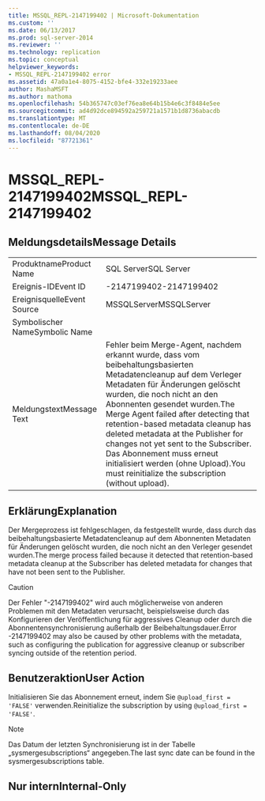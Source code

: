 ```yaml
---
title: MSSQL_REPL-2147199402 | Microsoft-Dokumentation
ms.custom: ''
ms.date: 06/13/2017
ms.prod: sql-server-2014
ms.reviewer: ''
ms.technology: replication
ms.topic: conceptual
helpviewer_keywords:
- MSSQL_REPL-2147199402 error
ms.assetid: 47a0a1e4-8075-4152-bfe4-332e19233aee
author: MashaMSFT
ms.author: mathoma
ms.openlocfilehash: 54b365747c03ef76ea8e64b15b4e6c3f8484e5ee
ms.sourcegitcommit: ad4d92dce894592a259721a1571b1d8736abacdb
ms.translationtype: MT
ms.contentlocale: de-DE
ms.lasthandoff: 08/04/2020
ms.locfileid: "87721361"
---
```

# <a name="mssql_repl-2147199402"></a><span data-ttu-id="feaa2-102">MSSQL_REPL-2147199402</span><span class="sxs-lookup"><span data-stu-id="feaa2-102">MSSQL_REPL-2147199402</span></span>
    
## <a name="message-details"></a><span data-ttu-id="feaa2-103">Meldungsdetails</span><span class="sxs-lookup"><span data-stu-id="feaa2-103">Message Details</span></span>  
  
|||  
|-|-|  
|<span data-ttu-id="feaa2-104">Produktname</span><span class="sxs-lookup"><span data-stu-id="feaa2-104">Product Name</span></span>|<span data-ttu-id="feaa2-105">SQL Server</span><span class="sxs-lookup"><span data-stu-id="feaa2-105">SQL Server</span></span>|  
|<span data-ttu-id="feaa2-106">Ereignis-ID</span><span class="sxs-lookup"><span data-stu-id="feaa2-106">Event ID</span></span>|<span data-ttu-id="feaa2-107">-2147199402</span><span class="sxs-lookup"><span data-stu-id="feaa2-107">-2147199402</span></span>|  
|<span data-ttu-id="feaa2-108">Ereignisquelle</span><span class="sxs-lookup"><span data-stu-id="feaa2-108">Event Source</span></span>|<span data-ttu-id="feaa2-109">MSSQLServer</span><span class="sxs-lookup"><span data-stu-id="feaa2-109">MSSQLServer</span></span>|  
|<span data-ttu-id="feaa2-110">Symbolischer Name</span><span class="sxs-lookup"><span data-stu-id="feaa2-110">Symbolic Name</span></span>||  
|<span data-ttu-id="feaa2-111">Meldungstext</span><span class="sxs-lookup"><span data-stu-id="feaa2-111">Message Text</span></span>|<span data-ttu-id="feaa2-112">Fehler beim Merge-Agent, nachdem erkannt wurde, dass vom beibehaltungsbasierten Metadatencleanup auf dem Verleger Metadaten für Änderungen gelöscht wurden, die noch nicht an den Abonnenten gesendet wurden.</span><span class="sxs-lookup"><span data-stu-id="feaa2-112">The Merge Agent failed after detecting that retention-based metadata cleanup has deleted metadata at the Publisher for changes not yet sent to the Subscriber.</span></span> <span data-ttu-id="feaa2-113">Das Abonnement muss erneut initialisiert werden (ohne Upload).</span><span class="sxs-lookup"><span data-stu-id="feaa2-113">You must reinitialize the subscription (without upload).</span></span>|  
  
## <a name="explanation"></a><span data-ttu-id="feaa2-114">Erklärung</span><span class="sxs-lookup"><span data-stu-id="feaa2-114">Explanation</span></span>  
 <span data-ttu-id="feaa2-115">Der Mergeprozess ist fehlgeschlagen, da festgestellt wurde, dass durch das beibehaltungsbasierte Metadatencleanup auf dem Abonnenten Metadaten für Änderungen gelöscht wurden, die noch nicht an den Verleger gesendet wurden.</span><span class="sxs-lookup"><span data-stu-id="feaa2-115">The merge process failed because it detected that retention-based metadata cleanup at the Subscriber has deleted metadata for changes that have not been sent to the Publisher.</span></span>  
  
> [!CAUTION]  
>  <span data-ttu-id="feaa2-116">Der Fehler "-2147199402" wird auch möglicherweise von anderen Problemen mit den Metadaten verursacht, beispielsweise durch das Konfigurieren der Veröffentlichung für aggressives Cleanup oder durch die Abonnentensynchronisierung außerhalb der Beibehaltungsdauer.</span><span class="sxs-lookup"><span data-stu-id="feaa2-116">Error -2147199402 may also be caused by other problems with the metadata, such as configuring the publication for aggressive cleanup or subscriber syncing outside of the retention period.</span></span>  
  
## <a name="user-action"></a><span data-ttu-id="feaa2-117">Benutzeraktion</span><span class="sxs-lookup"><span data-stu-id="feaa2-117">User Action</span></span>  
 <span data-ttu-id="feaa2-118">Initialisieren Sie das Abonnement erneut, indem Sie `@upload_first = 'FALSE'` verwenden.</span><span class="sxs-lookup"><span data-stu-id="feaa2-118">Reinitialize the subscription by using `@upload_first = 'FALSE'`.</span></span>  
  
> [!NOTE]  
>  <span data-ttu-id="feaa2-119">Das Datum der letzten Synchronisierung ist in der Tabelle „sysmergesubscriptions“ angegeben.</span><span class="sxs-lookup"><span data-stu-id="feaa2-119">The last sync date can be found in the sysmergesubscriptions table.</span></span>  
  
## <a name="internal-only"></a><span data-ttu-id="feaa2-120">Nur intern</span><span class="sxs-lookup"><span data-stu-id="feaa2-120">Internal-Only</span></span>  
  
